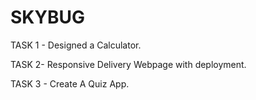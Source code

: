 # SKYBUG 
TASK 1 - Designed a Calculator.

TASK 2- Responsive Delivery Webpage with deployment.

TASK 3 - Create A Quiz App.
